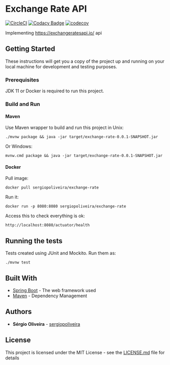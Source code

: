 # Exchange Rate API

[![CircleCI](https://circleci.com/gh/sergiopoliveira/exchange-rate.svg?style=svg)](https://circleci.com/gh/sergiopoliveira/exchange-rate)
[![Codacy Badge](https://api.codacy.com/project/badge/Grade/105ab45f3e454636a2da593839548a53)](https://www.codacy.com/app/sergiopoliveira/exchange-rate?utm_source=github.com&amp;utm_medium=referral&amp;utm_content=sergiopoliveira/exchange-rate&amp;utm_campaign=Badge_Grade)
[![codecov](https://codecov.io/gh/sergiopoliveira/exchange-rate/branch/master/graph/badge.svg)](https://codecov.io/gh/sergiopoliveira/exchange-rate)

Implementing https://exchangeratesapi.io/ api

## Getting Started

These instructions will get you a copy of the project up and running on your local machine for development and testing purposes. 

### Prerequisites

JDK 11 or Docker is required to run this project.

### Build and Run

#### Maven

Use Maven wrapper to build and run this project in Unix:

```
./mvnw package && java -jar target/exchange-rate-0.0.1-SNAPSHOT.jar
```

Or Windows:

```
mvnw.cmd package && java -jar target/exchange-rate-0.0.1-SNAPSHOT.jar
```

#### Docker

Pull image: 

```actuator 
docker pull sergiopoliveira/exchange-rate
```

Run it:

```
docker run -p 8080:8080 sergiopoliveira/exchange-rate
```

Access this to check everything is ok:

```
http://localhost:8080/actuator/health
```

## Running the tests

Tests created using JUnit and Mockito. Run them as:

```
./mvnw test
```

## Built With

*   [Spring Boot](http://www.start.spring.io/) - The web framework used
*   [Maven](https://maven.apache.org/) - Dependency Management

## Authors

*   **Sérgio Oliveira** - [sergiopoliveira](https://github.com/sergiopoliveira)

## License

This project is licensed under the MIT License - see the [LICENSE.md](LICENSE.md) file for details
